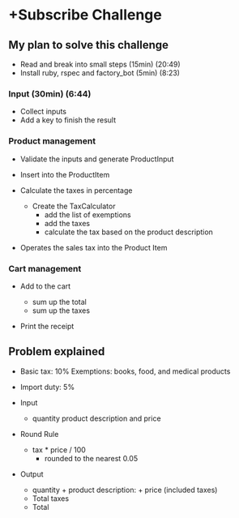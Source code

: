 # +Subscribe Challenge

## My plan to solve this challenge

- Read and break into small steps (15min) (20:49)
- Install ruby, rspec and factory_bot (5min) (8:23)

### Input (30min) (6:44)
- Collect inputs
- Add a key to finish the result

### Product management
- Validate the inputs and generate ProductInput
- Insert into the ProductItem

- Calculate the taxes in percentage
  - Create the TaxCalculator
    - add the list of exemptions
    - add the taxes
    - calculate the tax based on the product description

- Operates the sales tax into the Product Item

### Cart management
- Add to the cart
  - sum up the total
  - sum up the taxes

- Print the receipt

## Problem explained

- Basic tax: 10%
  Exemptions: books, food, and medical products
- Import duty: 5%

- Input
  - quantity product description and price

- Round Rule
  - tax * price / 100
    -  rounded to the nearest 0.05

- Output
  - quantity + product description: + price (included taxes)
  - Total taxes
  - Total



